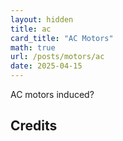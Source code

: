 ```yaml
---
layout: hidden
title: ac
card_title: "AC Motors"
math: true
url: /posts/motors/ac
date: 2025-04-15
---
```


AC motors
induced?


## Credits

[^1]: Chapman, S. (2012). _Electric Machinery Fundamentals._ McGraw Hill: 5th Ed.

[^2]: Umans, S. (2014). _Electric Machinery._ McGraw Hill: 7th Ed.

[^3]: Bu, Q. (2025). _Introduction to Mechatronics_ (Lecture Notes).